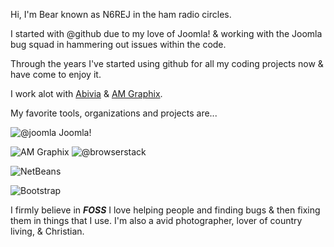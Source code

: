Hi, I'm Bear known as N6REJ in the ham radio circles. 

I started with @github due to my love of Joomla! & working with the Joomla bug squad in hammering out issues within the code. 

Through the years I've started using github for all my coding projects now & have come to enjoy it. 

I work alot with  [Abivia](http://abivia.com "Abivia") &  [AM Graphix](https://am-graphix.com/ "AM Graphix").

My favorite tools, organizations and projects are...

![@joomla](https://cdn.joomla.org/images/Joomla_logo.png "Joomla!") Joomla! 

![AM Graphix](https://am-graphix.com/images/sitegraphix/AMGLogo2012.png "Am Graphix")
![@browserstack](https://d2ogrdw2mh0rsl.cloudfront.net/production/images/static/header/header-logo.svg "Browserstack")

![NetBeans](https://netbeans.org/images_www/v7/design/logo_netbeans_red.png)

![Bootstrap](https://lh3.googleusercontent.com/-7NyxmdySDOo/WNGVHiAJ2GI/AAAAAAAAiT8/t_GR17h1N40ZNhoCX9AJHy8E6Ib-CMPdgCLcB/s0/bootstrap-logo.jpg "bootstrap-logo.jpg")

I firmly believe in ***FOSS*** 
I love helping people and finding bugs & then fixing them in things that I use.
I'm also a avid photographer, lover of country living, & Christian.
